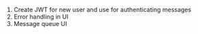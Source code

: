 1. Create JWT for new user and use for authenticating messages
2. Error handling in UI
3. Message queue UI
